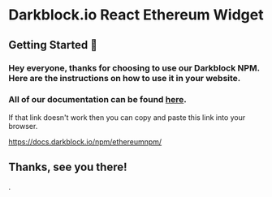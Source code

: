 # Darkblock.io React Ethereum Widget

## Getting Started 🚀

### Hey everyone, thanks for choosing to use our Darkblock NPM. Here are the instructions on how to use it in your website.


### All of our documentation can be found [here](https://docs.darkblock.io/npm/ethereumnpm/).

If that link doesn't work then you can copy and paste this link into your browser.

https://docs.darkblock.io/npm/ethereumnpm/

## Thanks, see you there!

.